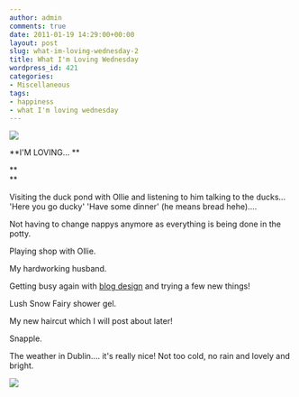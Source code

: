 ```yaml
---
author: admin
comments: true
date: 2011-01-19 14:29:00+00:00
layout: post
slug: what-im-loving-wednesday-2
title: What I'm Loving Wednesday
wordpress_id: 421
categories:
- Miscellaneous
tags:
- happiness
- what I'm loving wednesday
---
```


[![](http://1.bp.blogspot.com/_eld672Zx0z4/TSoPRua-XZI/AAAAAAAADDA/q10jktBARCs/s200/WILW.jpg)](http://littledaisymay.blogspot.com/)

  


**I'M LOVING... **

**  
**

Visiting the duck pond with Ollie and listening to him talking to the ducks... 'Here you go ducky' 'Have some dinner' (he means bread hehe)....

Not having to change nappys anymore as everything is being done in the potty.

Playing shop with Ollie.

My hardworking husband.

Getting busy again with [blog design](http://indiechickblogdesign.com/) and trying a few new things!

Lush Snow Fairy shower gel.

My new haircut which I will post about later!

Snapple.

The weather in Dublin.... it's really nice!  Not too cold, no rain and lovely and bright.

  


![](https://blogger.googleusercontent.com/tracker/251139911615938991-6133231586696038930?l=www.outmumbered.com)
